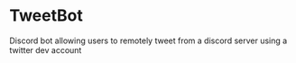 # TweetBot
Discord bot allowing users to remotely tweet from a discord server using a twitter dev account
